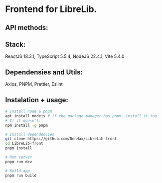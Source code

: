 # Frontend for LibreLib.

## API methods:

## Stack:

ReactJS 18.3.1, TypeScript 5.5.4, NodeJS 22.4.1, Vite 5.4.0

## Dependensies and Utils:

Axios, PNPM, Prettier, Eslint

## Instalation + usage:

```bash
# Install node & pnpm
apt install nodejs # if the package manager has pnpm, install it too
# If it doesn't:
npm install -g pnpm

# Install dependencies
git clone https://github.com/DenHax/LibreLib-front
cd LibreLib-front
pnpm install

# Run server
pnpm run dev

# Build app
pnpm run build
```
